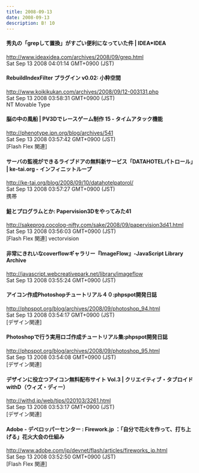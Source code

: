 ```yaml
---
title: 2008-09-13
date: 2008-09-13
description: B! 10
---
```


#### 秀丸の「grepして置換」がすごい便利になっていた件 | IDEA*IDEA
http://www.ideaxidea.com/archives/2008/09/grep.html<br>
Sat Sep 13 2008 04:01:14 GMT+0900 (JST)<br>


#### RebuildIndexFilter プラグイン v0.02: 小粋空間
http://www.koikikukan.com/archives/2008/09/12-003131.php<br>
Sat Sep 13 2008 03:58:31 GMT+0900 (JST)<br>
NT Movable Type


#### 脳の中の風船 | PV3Dでレースゲーム制作 15 - タイムアタック機能
http://phenotype.jpn.org/blog/archives/541<br>
Sat Sep 13 2008 03:57:42 GMT+0900 (JST)<br>
[Flash Flex 関連]


#### サーバの監視ができるライブドアの無料新サービス「DATAHOTELパトロール」 | ke-tai.org - インフィニットループ
http://ke-tai.org/blog/2008/09/10/datahotelpatorol/<br>
Sat Sep 13 2008 03:57:27 GMT+0900 (JST)<br>
携帯


#### 鮭とプログラムとか: Papervision3Dをやってみた41
http://sakeprog.cocolog-nifty.com/sake/2008/09/papervision3d41.html<br>
Sat Sep 13 2008 03:56:03 GMT+0900 (JST)<br>
[Flash Flex 関連] vectorvision


####   非常にきれいなcoverflowギャラリー『ImageFlow』-JavaScript Library Archive
http://javascript.webcreativepark.net/library/imageflow<br>
Sat Sep 13 2008 03:55:24 GMT+0900 (JST)<br>


#### アイコン作成Photoshopチュートリアル４０:phpspot開発日誌
http://phpspot.org/blog/archives/2008/09/photoshop_94.html<br>
Sat Sep 13 2008 03:54:17 GMT+0900 (JST)<br>
[デザイン関連]


#### Photoshopで行う実用ロゴ作成チュートリアル集:phpspot開発日誌
http://phpspot.org/blog/archives/2008/09/photoshop_95.html<br>
Sat Sep 13 2008 03:54:08 GMT+0900 (JST)<br>
[デザイン関連]


#### デザインに役立つアイコン無料配布サイト Vol.3 | クリエイティブ・タブロイド withD（ウィズ・ディー）
http://withd.jp/web/tips/020103/3261.html<br>
Sat Sep 13 2008 03:53:17 GMT+0900 (JST)<br>
[デザイン関連]


#### Adobe - デベロッパーセンター : Firework.jp ：「自分で花火を作って、打ち上げる」花火大会の仕組み
http://www.adobe.com/jp/devnet/flash/articles/fireworks_jp.html<br>
Sat Sep 13 2008 03:52:50 GMT+0900 (JST)<br>
[Flash Flex 関連]


